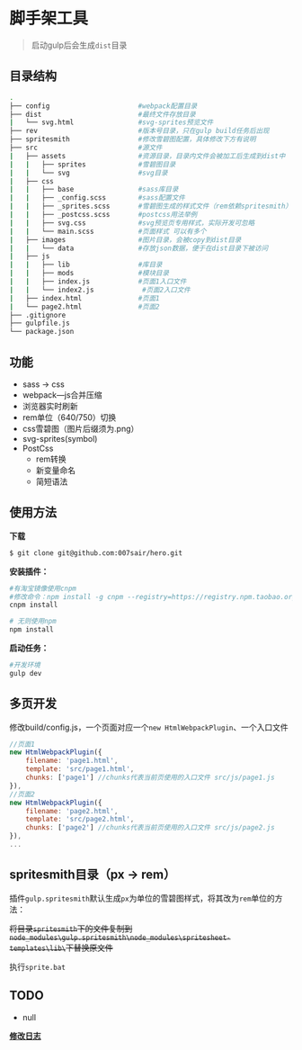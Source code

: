# 脚手架工具

> 启动gulp后会生成`dist`目录

## 目录结构

``` bash
.
├── config                      #webpack配置目录
├── dist                        #最终文件存放目录
|   └── svg.html                #svg-sprites预览文件
├── rev                         #版本号目录，只在gulp build任务后出现
├── spritesmith                 #修改雪碧图配置，具体修改下方有说明
├── src                         #源文件
|   ├── assets                  #资源目录，目录内文件会被加工后生成到dist中
|   |   ├── sprites             #雪碧图目录
|   |   └── svg                 #svg目录
|   ├── css                    
|   |   ├── base                #sass库目录
|   |   ├── _config.scss        #sass配置文件
|   |   ├── _sprites.scss       #雪碧图生成的样式文件（rem依赖spritesmith）
|   |   ├── _postcss.scss       #postcss用法举例
|   |   ├── svg.css             #svg预览页专用样式，实际开发可忽略
|   |   └── main.scss           #页面样式 可以有多个
|   ├── images                  #图片目录，会被copy到dist目录
|   |   └── data                #存放json数据，便于在dist目录下被访问
|   ├── js                      
|   |   ├── lib                 #库目录
|   |   ├── mods                #模块目录
|   |   ├── index.js            #页面1入口文件
|   |   └── index2.js            #页面2入口文件
|   ├── index.html              #页面1
|   └── page2.html              #页面2
├── .gitignore     
├── gulpfile.js                 
└── package.json
```

## 功能

- sass -> css
- webpack—js合并压缩
- 浏览器实时刷新
- rem单位（640/750）切换
- css雪碧图（图片后缀须为.png）
- svg-sprites(symbol)
- PostCss
    - rem转换
    - 新变量命名
    - 简短语法

## 使用方法

**下载**

``` bash
$ git clone git@github.com:007sair/hero.git
```

**安装插件：**

``` bash
#有淘宝镜像使用cnpm
#修改命令：npm install -g cnpm --registry=https://registry.npm.taobao.org
cnpm install

# 无则使用npm
npm install
```

**启动任务：**

``` bash
#开发环境
gulp dev
```

## 多页开发

修改build/config.js，一个页面对应一个`new HtmlWebpackPlugin`、一个入口文件

``` javascript
//页面1
new HtmlWebpackPlugin({
    filename: 'page1.html',
    template: 'src/page1.html',
    chunks: ['page1'] //chunks代表当前页使用的入口文件 src/js/page1.js
}),
//页面2
new HtmlWebpackPlugin({
    filename: 'page2.html',
    template: 'src/page2.html',
    chunks: ['page2'] //chunks代表当前页使用的入口文件 src/js/page2.js
}),
...
```

## spritesmith目录（px -> rem）

插件`gulp.spritesmith`默认生成`px`为单位的雪碧图样式，将其改为`rem`单位的方法：

<del>将目录`spritesmith`下的文件复制到`node_modules\gulp.spritesmith\node_modules\spritesheet-templates\lib\`下替换原文件</del>

执行`sprite.bat`

## TODO

- null

**[修改日志](Log.md)**
